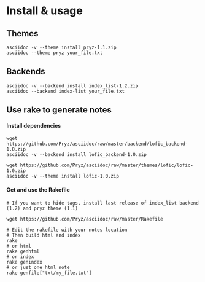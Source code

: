 Install & usage
===============

Themes
------

    asciidoc -v --theme install pryz-1.1.zip
    asciidoc --theme pryz your_file.txt


Backends
--------

    asciidoc -v --backend install index_list-1.2.zip
    asciidoc --backend index-list your_file.txt

Use rake to generate notes
--------------------------

#### Install dependencies ####

        
    wget https://github.com/Pryz/asciidoc/raw/master/backend/lofic_backend-1.0.zip
    asciidoc -v --backend install lofic_backend-1.0.zip

    wget https://github.com/Pryz/asciidoc/raw/master/themes/lofic/lofic-1.0.zip
    asciidoc -v --theme install lofic-1.0.zip

#### Get and use the Rakefile ####

    # If you want to hide tags, install last release of index_list backend (1.2) and pryz theme (1.1)

    wget https://github.com/Pryz/asciidoc/raw/master/Rakefile

    # Edit the rakefile with your notes location
    # Then build html and index
    rake
    # or html
    rake genhtml
    # or index
    rake genindex
    # or just one html note
    rake genfile["txt/my_file.txt"]
